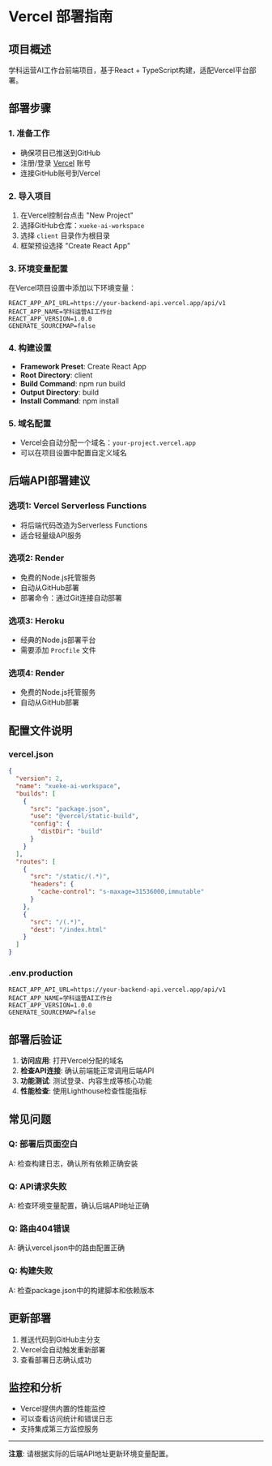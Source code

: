 # Vercel 部署指南

## 项目概述
学科运营AI工作台前端项目，基于React + TypeScript构建，适配Vercel平台部署。

## 部署步骤

### 1. 准备工作
- 确保项目已推送到GitHub
- 注册/登录 [Vercel](https://vercel.com) 账号
- 连接GitHub账号到Vercel

### 2. 导入项目
1. 在Vercel控制台点击 "New Project"
2. 选择GitHub仓库：`xueke-ai-workspace`
3. 选择 `client` 目录作为根目录
4. 框架预设选择 "Create React App"

### 3. 环境变量配置
在Vercel项目设置中添加以下环境变量：

```
REACT_APP_API_URL=https://your-backend-api.vercel.app/api/v1
REACT_APP_NAME=学科运营AI工作台
REACT_APP_VERSION=1.0.0
GENERATE_SOURCEMAP=false
```

### 4. 构建设置
- **Framework Preset**: Create React App
- **Root Directory**: client
- **Build Command**: npm run build
- **Output Directory**: build
- **Install Command**: npm install

### 5. 域名配置
- Vercel会自动分配一个域名：`your-project.vercel.app`
- 可以在项目设置中配置自定义域名

## 后端API部署建议

### 选项1: Vercel Serverless Functions
- 将后端代码改造为Serverless Functions
- 适合轻量级API服务

### 选项2: Render
- 免费的Node.js托管服务
- 自动从GitHub部署
- 部署命令：通过Git连接自动部署

### 选项3: Heroku
- 经典的Node.js部署平台
- 需要添加 `Procfile` 文件

### 选项4: Render
- 免费的Node.js托管服务
- 自动从GitHub部署

## 配置文件说明

### vercel.json
```json
{
  "version": 2,
  "name": "xueke-ai-workspace",
  "builds": [
    {
      "src": "package.json",
      "use": "@vercel/static-build",
      "config": {
        "distDir": "build"
      }
    }
  ],
  "routes": [
    {
      "src": "/static/(.*)",
      "headers": {
        "cache-control": "s-maxage=31536000,immutable"
      }
    },
    {
      "src": "/(.*)",
      "dest": "/index.html"
    }
  ]
}
```

### .env.production
```
REACT_APP_API_URL=https://your-backend-api.vercel.app/api/v1
REACT_APP_NAME=学科运营AI工作台
REACT_APP_VERSION=1.0.0
GENERATE_SOURCEMAP=false
```

## 部署后验证

1. **访问应用**: 打开Vercel分配的域名
2. **检查API连接**: 确认前端能正常调用后端API
3. **功能测试**: 测试登录、内容生成等核心功能
4. **性能检查**: 使用Lighthouse检查性能指标

## 常见问题

### Q: 部署后页面空白
A: 检查构建日志，确认所有依赖正确安装

### Q: API请求失败
A: 检查环境变量配置，确认后端API地址正确

### Q: 路由404错误
A: 确认vercel.json中的路由配置正确

### Q: 构建失败
A: 检查package.json中的构建脚本和依赖版本

## 更新部署

1. 推送代码到GitHub主分支
2. Vercel会自动触发重新部署
3. 查看部署日志确认成功

## 监控和分析

- Vercel提供内置的性能监控
- 可以查看访问统计和错误日志
- 支持集成第三方监控服务

---

**注意**: 请根据实际的后端API地址更新环境变量配置。